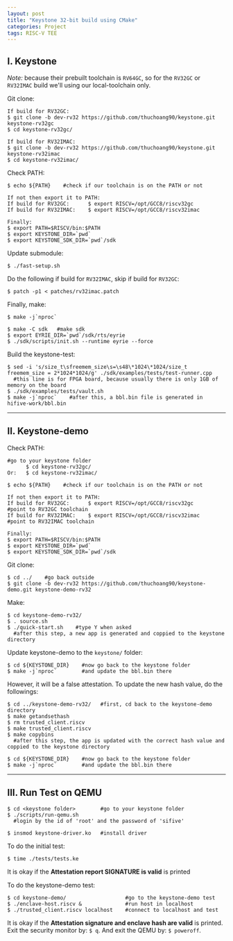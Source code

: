 ```yaml
---
layout: post
title: "Keystone 32-bit build using CMake"
categories: Project
tags: RISC-V TEE
---
```


## I. Keystone

*Note:* because their prebuilt toolchain is ```RV64GC```, so for the ```RV32GC``` or ```RV32IMAC``` build we'll using our local-toolchain only.

Git clone:
```shell
If build for RV32GC:
$ git clone -b dev-rv32 https://github.com/thuchoang90/keystone.git keystone-rv32gc
$ cd keystone-rv32gc/

If build for RV32IMAC:
$ git clone -b dev-rv32 https://github.com/thuchoang90/keystone.git keystone-rv32imac
$ cd keystone-rv32imac/
```

Check PATH:
```shell
$ echo ${PATH}    #check if our toolchain is on the PATH or not

If not then export it to PATH:
If build for RV32GC:      $ export RISCV=/opt/GCC8/riscv32gc
If build for RV32IMAC:    $ export RISCV=/opt/GCC8/riscv32imac

Finally:
$ export PATH=$RISCV/bin:$PATH
$ export KEYSTONE_DIR=`pwd`
$ export KEYSTONE_SDK_DIR=`pwd`/sdk
```

Update submodule:
```shell
$ ./fast-setup.sh
```

Do the following if build for ```RV32IMAC```, skip if build for ```RV32GC```:
```
$ patch -p1 < patches/rv32imac.patch
```

Finally, make:
```shell
$ make -j`nproc`

$ make -C sdk   #make sdk
$ export EYRIE_DIR=`pwd`/sdk/rts/eyrie
$ ./sdk/scripts/init.sh --runtime eyrie --force
```

Build the keystone-test:
```shell
$ sed -i 's/size_t\sfreemem_size\s=\s48\*1024\*1024/size_t freemem_size = 2*1024*1024/g' ./sdk/examples/tests/test-runner.cpp
  #this line is for FPGA board, because usually there is only 1GB of memory on the board
$ ./sdk/examples/tests/vault.sh
$ make -j`nproc`    #after this, a bbl.bin file is generated in hifive-work/bbl.bin
```

* * *

## II. Keystone-demo

Check PATH:
```shell
#go to your keystone folder
      $ cd keystone-rv32gc/
Or:   $ cd keystone-rv32imac/

$ echo ${PATH}    #check if our toolchain is on the PATH or not

If not then export it to PATH:
If build for RV32GC:      $ export RISCV=/opt/GCC8/riscv32gc      #point to RV32GC toolchain
If build for RV32IMAC:    $ export RISCV=/opt/GCC8/riscv32imac    #point to RV32IMAC toolchain

Finally:
$ export PATH=$RISCV/bin:$PATH
$ export KEYSTONE_DIR=`pwd`
$ export KEYSTONE_SDK_DIR=`pwd`/sdk
```

Git clone:
```shell
$ cd ../    #go back outside
$ git clone -b dev-rv32 https://github.com/thuchoang90/keystone-demo.git keystone-demo-rv32
```

Make:
```shell
$ cd keystone-demo-rv32/
$ . source.sh
$ ./quick-start.sh    #type Y when asked
  #after this step, a new app is generated and coppied to the keystone directory
```

Update keystone-demo to the ```keystone/``` folder:
```shell
$ cd ${KEYSTONE_DIR}    #now go back to the keystone folder
$ make -j`nproc`        #and update the bbl.bin there
```

However, it will be a false attestation. To update the new hash value, do the followings:
```shell
$ cd ../keystone-demo-rv32/   #first, cd back to the keystone-demo directory
$ make getandsethash
$ rm trusted_client.riscv
$ make trusted_client.riscv
$ make copybins
  #after this step, the app is updated with the correct hash value and coppied to the keystone directory

$ cd ${KEYSTONE_DIR}    #now go back to the keystone folder
$ make -j`nproc`        #and update the bbl.bin there
```

* * *

## III. Run Test on QEMU

```shell
$ cd <keystone folder>        #go to your keystone folder
$ ./scripts/run-qemu.sh
  #login by the id of 'root' and the password of 'sifive'

$ insmod keystone-driver.ko   #install driver
```

To do the initial test:
```shell
$ time ./tests/tests.ke
```
It is okay if the **Attestation report SIGNATURE is valid** is printed

To do the keystone-demo test:
```shell
$ cd keystone-demo/                   #go to the keystone-demo test
$ ./enclave-host.riscv &              #run host in localhost
$ ./trusted_client.riscv localhost    #connect to localhost and test
```
It is okay if the **Attestation signature and enclave hash are valid** is printed.
Exit the security monitor by: ```$ q```. And exit the QEMU by:  ```$ poweroff```.
